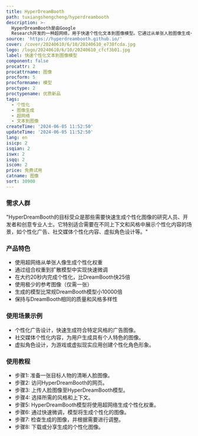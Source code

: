 ```yaml
---
title: HyperDreamBooth
path: tuxiangshengcheng/hyperdreambooth
description: >-
  HyperDreamBooth是由Google
  Research开发的一种超网络，用于快速个性化文本到图像模型。它通过从单张人脸图像生成一组小型的个性化权重，结合快速微调，能够在多种上下文和风格中生成具有高主题细节的人脸图像，同时保持模型对多样化风格和语义修改的关键知识。
source: 'https://hyperdreambooth.github.io/'
cover: /cover/20240610/6/10/20240610_e738fcda.jpg
logo: /logo/20240610/6/10/20240610_cfcf3b01.jpg
label: 快速个性化文本到图像模型
component: false
procattr: 2
procattrname: 图像
procform: 5
procformname: 模型
proctype: 2
proctypename: 优质新品
tags:
  - 个性化
  - 图像生成
  - 超网络
  - 文本到图像
createTime: '2024-06-05 11:52:50'
updateTime: '2024-06-05 11:52:50'
lang: en
isicp: 2
isqian: 2
iswx: 2
isqq: 2
iscom: 2
price: 免费试用
catname: 图像
sort: 30900
---
```




### 需求人群
"HyperDreamBooth的目标受众是那些需要快速生成个性化图像的研究人员、开发者和创意专业人士。它特别适合需要在不同上下文和风格中展示个性化内容的场景，如个性化广告、社交媒体个性化内容、虚拟角色设计等。"

### 产品特色
* 使用超网络从单张人像生成个性化权重
* 通过组合权重到扩散模型中实现快速微调
* 在大约20秒内完成个性化，比DreamBooth快25倍
* 使用极少的参考图像（仅需一张）
* 生成的模型比常规DreamBooth模型小10000倍
* 保持与DreamBooth相同的质量和风格多样性

### 使用场景示例
* 个性化广告设计，快速生成符合特定风格的广告图像。
* 社交媒体个性化内容，为用户生成具有个人特色的图像。
* 虚拟角色设计，为游戏或虚拟现实应用创建个性化角色形象。

### 使用教程
* 步骤1: 准备一张目标人物的清晰人脸图像。
* 步骤2: 访问HyperDreamBooth的网页。
* 步骤3: 上传人脸图像至HyperDreamBooth模型。
* 步骤4: 选择所需的风格和上下文。
* 步骤5: HyperDreamBooth模型将使用超网络生成个性化权重。
* 步骤6: 通过快速微调，模型将生成个性化的图像。
* 步骤7: 检查生成的图像，并根据需要进行调整。
* 步骤8: 下载或分享生成的个性化图像。

  
